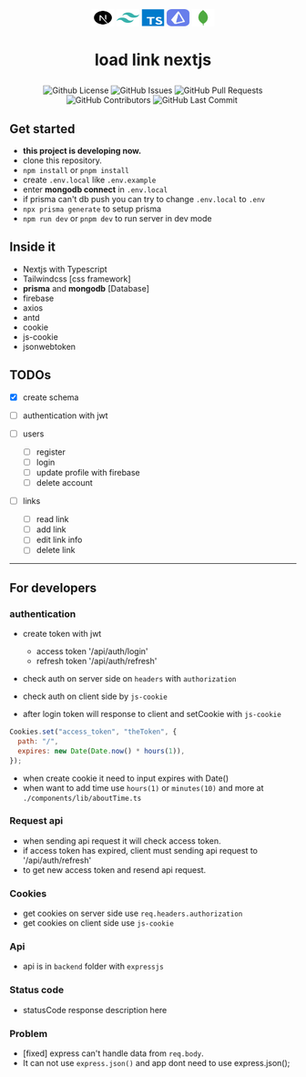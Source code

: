 <p align="center">
    <img width="40" height="30" alt="nextjs" src="https://github.com/Arikato111/Arikato111/raw/main/icons/nextjs-original.svg">
    <img width="40" height="30" alt="tailwindcss" src="https://github.com/Arikato111/Arikato111/raw/main/icons/tailwindcss-plain.svg">
    <img width="40" height="30" alt="Typescript" src="https://github.com/Arikato111/Arikato111/raw/main/icons/typescript-original.svg">
    <img height="30" width="40" src="https://github.com/tandpfun/skill-icons/raw/main/icons/Prisma.svg" alt="prisma">
    <img width="40" height="30" alt="Mongodb" src="https://github.com/Arikato111/Arikato111/raw/main/icons/mongodb-plain.svg">

</p>

# <p align="center">load link nextjs</p>

<p align="center">
    <img alt="Github License" src="https://img.shields.io/github/license/Arikato111/load-link-nextjs" />
    <img alt="GitHub Issues" src="https://img.shields.io/github/issues/Arikato111/load-link-nextjs" />
    <img alt="GitHub Pull Requests" src="https://img.shields.io/github/issues-pr/Arikato111/load-link-nextjs" />
    <img alt="GitHub Contributors" src="https://img.shields.io/github/contributors/Arikato111/load-link-nextjs" />
    <img alt="GitHub Last Commit" src="https://img.shields.io/github/last-commit/Arikato111/load-link-nextjs" />
    <img alt="" src="https://img.shields.io/github/repo-size/Arikato111/load-link-nextjs" />
</p>

## Get started

- **this project is developing now.**
- clone this repository.
- `npm install` or `pnpm install`
- create `.env.local` like `.env.example`
- enter **mongodb connect** in `.env.local`
- if prisma can't db push you can try to change `.env.local` to `.env`
- `npx prisma generate` to setup prisma
- `npm run dev` or `pnpm dev` to run server in dev mode

## Inside it

- Nextjs with Typescript
- Tailwindcss [css framework]
- **prisma** and **mongodb** [Database]
- firebase
- axios
- antd
- cookie
- js-cookie
- jsonwebtoken

## TODOs

- [x] create schema

- [ ] authentication with jwt

- [ ] users

  - [ ] register
  - [ ] login
  - [ ] update profile with firebase
  - [ ] delete account

- [ ] links
  - [ ] read link
  - [ ] add link
  - [ ] edit link info
  - [ ] delete link

---

## For developers

### authentication

- create token with jwt

  - access token '/api/auth/login'
  - refresh token '/api/auth/refresh'

- check auth on server side on `headers` with `authorization`
- check auth on client side by `js-cookie`
- after login token will response to client and setCookie with `js-cookie`

```js
Cookies.set("access_token", "theToken", {
  path: "/",
  expires: new Date(Date.now() * hours(1)),
});
```

- when create cookie it need to input expires with Date()
- when want to add time use `hours(1)` or `minutes(10)` and more at `./components/lib/aboutTime.ts`

### Request api

- when sending api request it will check access token.
- if access token has expired, client must sending api request to '/api/auth/refresh'
- to get new access token and resend api request.

### Cookies

- get cookies on server side use `req.headers.authorization`
- get cookies on client side use `js-cookie`

### Api

- api is in `backend` folder with `expressjs`

### Status code

- statusCode response description here

### Problem

- [fixed] express can't handle data from `req.body`.
- It can not use `express.json()` and app dont need to use express.json();
